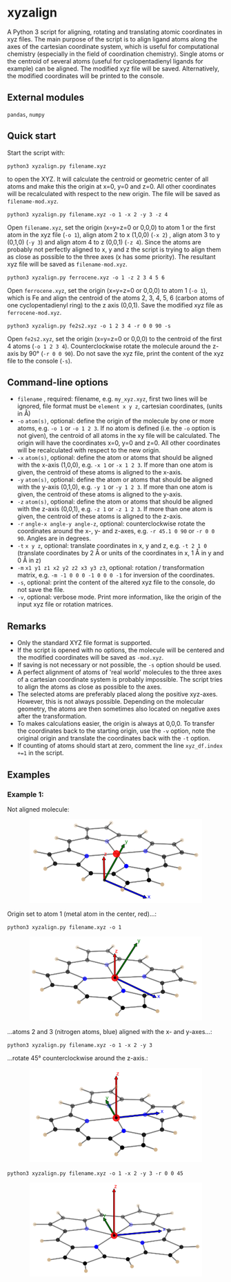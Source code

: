 # xyzalign
A Python 3 script for aligning, rotating and translating atomic coordinates in xyz files. The main purpose of the script is to align ligand atoms along the axes of the cartesian coordinate system, which is useful for computational chemistry (especially in the field of coordination chemistry). Single atoms or the centroid of several atoms (useful for cyclopentadienyl ligands for example) can be aligned. The modified xyz file will be saved. Alternatively, the modified coordinates will be printed to the console. 

## External modules
`pandas`, `numpy`

## Quick start
 Start the script with:
```console
python3 xyzalign.py filename.xyz
```
to open the XYZ. It will calculate the centroid or geometric center of all atoms and make this the origin at x=0, y=0 and z=0. All other coordinates will be recalculated with respect to the new origin. The file will be saved as `filename-mod.xyz`.

```console
python3 xyzalign.py filename.xyz -o 1 -x 2 -y 3 -z 4
```
Open `filename.xyz`, set the origin (x=y=z=0 or 0,0,0) to atom 1 or the first atom in the xyz file (`-o 1`), align atom 2 to x (1,0,0) (`-x 2`) , align atom 3 to y (0,1,0) (`-y 3`) and align atom 4 to z (0,0,1) (`-z 4`). Since the atoms are probably not perfectly aligned to x, y and z the script is trying to align them as close as possible to the three axes (x has some priority). The resultant xyz file will be saved as `filename-mod.xyz`.

```console
python3 xyzalign.py ferrocene.xyz -o 1 -z 2 3 4 5 6
```
Open `ferrocene.xyz`, set the origin (x=y=z=0 or 0,0,0) to atom 1 (`-o 1`), which is Fe and align the centroid of the atoms 2, 3, 4, 5, 6 (carbon atoms of one cyclopentadienyl  ring) to the z axis (0,0,1). Save the modified xyz file as `ferrocene-mod.xyz`.

```console
python3 xyzalign.py fe2s2.xyz -o 1 2 3 4 -r 0 0 90 -s
```
Open `fe2s2.xyz`, set the origin (x=y=z=0 or 0,0,0) to the centroid of the first 4 atoms (`-o 1 2 3 4`). Counterclockwise rotate the molecule around the z-axis by 90° (`-r 0 0 90`). Do not save the xyz file, print the content of the xyz file to the console (`-s`).

## Command-line options
- `filename` , required: filename, e.g. `my_xyz.xyz`, first two lines will be ignored, file format must be `element x y z`, cartesian coordinates, (units in Å)
- `-o` `atom(s)`, optional:  define the origin of the molecule by one or more atoms, e.g. `-o 1` or `-o 1 2 3`. If no atom is defined (i.e. the `-o` option is not given), the centroid of all atoms in the xy file will be calculated. The origin will have the coordinates x=0, y=0 and z=0. All other coordinates will be recalculated with respect to the new origin.
-  `-x` `atom(s)`, optional: define the atom or atoms that should be aligned with the x-axis (1,0,0), e.g. `-x 1` or `-x 1 2 3`. If more than one atom is given, the centroid of these atoms is aligned to the x-axis.
-  `-y` `atom(s)`, optional: define the atom or atoms that should be aligned with the y-axis (0,1,0), e.g. `-y 1` or `-y 1 2 3`. If more than one atom is given, the centroid of these atoms is aligned to the y-axis.
-  `-z` `atom(s)`, optional: define the atom or atoms that should be aligned with the z-axis (0,0,1), e.g. `-z 1` or `-z 1 2 3`. If more than one atom is given, the centroid of these atoms is aligned to the z-axis.
-  `-r` `angle-x angle-y angle-z`, optional: counterclockwise rotate the coordinates around the x-, y- and z-axes, e.g. `-r 45.1 0 90` or `-r 0 0 90`. Angles are in degrees.
-  `-t` `x y z`, optional: translate coordinates in x, y and z, e.g. `-t 2 1 0` (translate coordinates by 2 Å or units of the coordinates in x, 1 Å in y and 0 Å in z)
-  `-m` `x1 y1 z1 x2 y2 z2 x3 y3 z3`, optional: rotation / transformation matrix, e.g. `-m -1 0 0 0 -1 0 0 0 -1` for inversion of the coordinates.
-  `-s`, optional: print the content of the altered xyz file to the console, do not save the file.
-  `-v`, optional: verbose mode. Print more information, like the origin of the input xyz file or rotation matrices.

## Remarks
- Only the standard XYZ file format is supported. 
- If the script is opened with no options, the molecule will be centered and the modified coordinates will be saved as `-mod.xyz`.
- If saving is not necessary or not possible, the `-s` option should be used.
- A perfect alignment of atoms of 'real world' molecules to the three axes of a cartesian coordinate system is probably impossible. The script tries to align the atoms as close as possible to the axes.
- The selected atoms are preferably placed along the positive xyz-axes. However, this is not always possible. Depending on the molecular geometry, the atoms are then sometimes also located on negative axes after the transformation. 
- To makes calculations easier, the origin is always at 0,0,0. To transfer the coordinates back to the starting origin, use the `-v` option, note the original origin and translate the coordinates back with the `-t` option.
- If counting of atoms should start at zero, comment the line `xyz_df.index +=1` in the script.

## Examples
### Example 1:
Not aligned molecule:
<p align="center">
<img width="400" alt="nipor1" src="/examples/nipor1.png">
</p>
Origin set to atom 1 (metal atom in the center, red)...:

```console
python3 xyzalign.py filename.xyz -o 1 
```
<p align="center">
<img width="400" alt="nipor2" src="/examples/nipor2.png">
</p>
...atoms 2 and 3 (nitrogen atoms, blue) aligned with the x- and y-axes...:

```console
python3 xyzalign.py filename.xyz -o 1 -x 2 -y 3
```

...rotate 45° counterclockwise around the z-axis.:
<p align="center">
<img width="400" alt="nipor3" src="/examples/nipor3.png">
</p>

```console
python3 xyzalign.py filename.xyz -o 1 -x 2 -y 3 -r 0 0 45
```

<p align="center">
<img width="400" alt="nipor4" src="/examples/nipor4.png">
</p>
